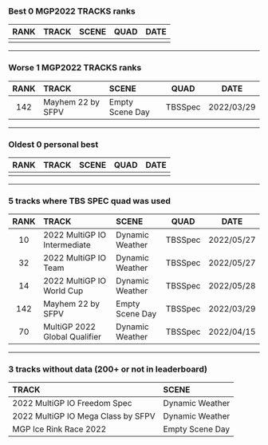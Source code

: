 ### Best 0 MGP2022 TRACKS ranks
|RANK|TRACK|SCENE|QUAD|DATE|
|:---:|:---|:---|:---:|:---:|
||||||
---
### Worse 1 MGP2022 TRACKS ranks
|RANK|TRACK|SCENE|QUAD|DATE|
|:---:|:---|:---|:---:|:---:|
|142|Mayhem 22 by SFPV|Empty Scene Day|TBSSpec|2022/03/29|
---
### Oldest 0 personal best
|RANK|TRACK|SCENE|QUAD|DATE|
|:---:|:---|:---|:---:|:---:|
||||||
---
### 5 tracks where TBS SPEC quad was used
|RANK|TRACK|SCENE|QUAD|DATE|
|:---:|:---|:---|:---:|:---:|
|10|2022 MultiGP IO Intermediate|Dynamic Weather|TBSSpec|2022/05/27|
|32|2022 MultiGP IO Team|Dynamic Weather|TBSSpec|2022/05/27|
|14|2022 MultiGP IO World Cup|Dynamic Weather|TBSSpec|2022/05/28|
|142|Mayhem 22 by SFPV|Empty Scene Day|TBSSpec|2022/03/29|
|70|MultiGP 2022 Global Qualifier|Dynamic Weather|TBSSpec|2022/04/15|
---
### 3 tracks without data (200+ or not in leaderboard)
|TRACK|SCENE|
|:---|:---|
|2022 MultiGP IO Freedom Spec|Dynamic Weather|
|2022 MultiGP IO Mega Class by SFPV|Dynamic Weather|
|MGP Ice Rink Race 2022|Empty Scene Day|
